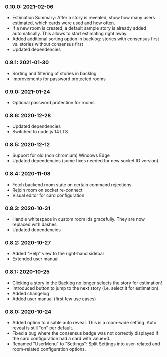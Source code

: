 ### 0.10.0: 2021-02-06

* Estimation Summary: After a story is revealed, show how many users estimated, which cards were used and how often.
* If a new room is created, a default sample story is already added automatically. This allows to start estimating right away.
* Added additional sorting option in backlog:  stories with consensus first vs. stories without consensus first
* Updated dependencies

### 0.9.1: 2021-01-30

* Sorting and filtering of stories in backlog
* Improvements for password protected rooms

### 0.9.0: 2021-01-24

* Optional password protection for rooms

### 0.8.6: 2020-12-28

* Updated dependencies
* Switched to node.js 14 LTS

### 0.8.5: 2020-12-12

* Support for old (non chromium) Windows Edge
* Updated dependencies (some fixes needed for new socket.IO version)

### 0.8.4: 2020-11-08

* Fetch backend room state on certain command rejections
* Rejoin room on socket re-connect
* Visual editor for card configuration

### 0.8.3: 2020-10-31

* Handle whitespace in custom room ids gracefully. They are now replaced with dashes.
* Updated dependencies

### 0.8.2: 2020-10-27

* Added "Help" view to the right-hand sidebar
* Extended user manual

### 0.8.1: 2020-10-25

* Clicking a story in the Backlog no longer selects the story for estimation! 
* Introduced button to jump to the next story (i.e. select it for estimation).
* Added changelog
* Added user manual (first few use cases)

### 0.8.0: 2020-10-24

* Added option to disable auto reveal. This is a room-wide setting. Auto reveal is still "on" per default. 
* Fixed a bug where the consensus badge was not correctly displayed if the card configuration had a card with value=0.
* Renamed "UserMenu" to "Settings": Split Settings into user-related and room-related configuration options.
